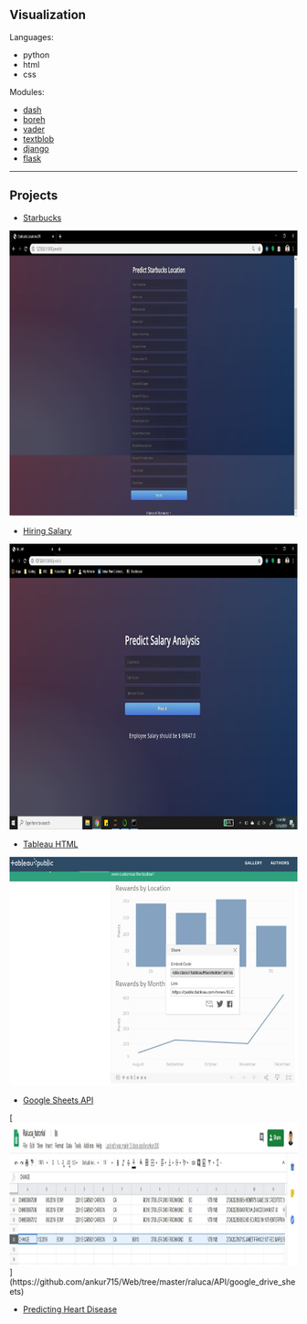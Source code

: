 ## Visualization

Languages:
- python
- html  
- css

Modules:
- [dash](https://github.com/ankur715/web/tree/master/dash)
- [boreh](https://github.com/ankur715/web/tree/master/boreh)
- [vader](https://github.com/ankur715/web/blob/master/sentiment_analysis/textblob_vader_p1.py)
- [textblob](https://github.com/ankur715/web/blob/master/sentiment_analysis/textblob_vader_p1.py)
- [django](https://github.com/ankur715/web/tree/master/django)
- [flask](https://github.com/ankur715/web/tree/master/hiring/app.py)


---
## Projects

- [Starbucks](https://github.com/ankur715/web/tree/master/starbucks)
<p align="left">
  <img width="1000" height="500" src="https://github.com/ankur715/Web/blob/master/starbucks/Capture.JPG"> 
</p>

- [Hiring Salary](https://github.com/ankur715/web/tree/master/hiring)
<p align="left">
  <img width="1000" height="500" src="https://github.com/ankur715/Web/blob/master/hiring/html.JPG"> 
</p>

- [Tableau HTML](https://github.com/ankur715/web/tree/master/tableau_html)
<p align="left">
  <img width="800" height="400" src="https://github.com/ankur715/Web/blob/master/tableau_html/rewards.JPG"> 
</p>

- [Google Sheets API](https://github.com/ankur715/web/tree/master/raluca/API/google_drive_sheets)
<p align="left">
  [<img width="900" height="250" src="https://github.com/ankur715/Web/blob/master/raluca/API/google_drive_sheets/Capture_sheets.JPG">](https://github.com/ankur715/Web/tree/master/raluca/API/google_drive_sheets) 
</p>

- [Predicting Heart Disease](https://github.com/ankur715/web/blob/master/flask/framingham_heart_flask.ipynb)
